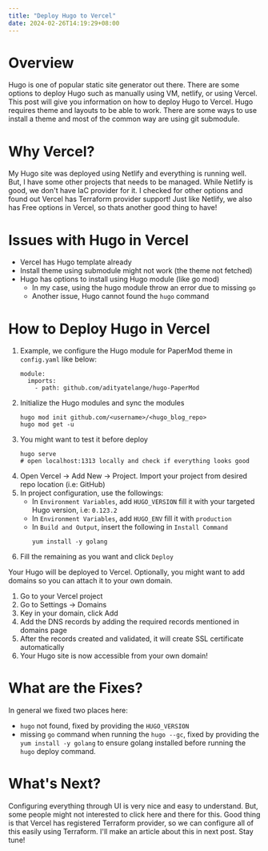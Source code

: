 ```yaml
---
title: "Deploy Hugo to Vercel"
date: 2024-02-26T14:19:29+08:00
---
```


# Overview
Hugo is one of popular static site generator out there. There are some options to deploy Hugo such as manually using VM, netlify, or using Vercel. This post will give you information on how to deploy Hugo to Vercel. Hugo requires theme and layouts to be able to work. There are some ways to use install a theme and most of the common way are using git submodule.

# Why Vercel?
My Hugo site was deployed using Netlify and everything is running well. But, I have some other projects that needs to be managed. While Netlify is good, we don't have IaC provider for it. I checked for other options and found out Vercel has Terraform provider support! Just like Netlify, we also has Free options in Vercel, so thats another good thing to have!

# Issues with Hugo in Vercel
- Vercel has Hugo template already
- Install theme using submodule might not work (the theme not fetched)
- Hugo has options to install using Hugo module (like go mod)
  - In my case, using the hugo module throw an error due to missing `go`
  - Another issue, Hugo cannot found the `hugo` command

# How to Deploy Hugo in Vercel
1. Example, we configure the Hugo module for PaperMod theme in `config.yaml` like below:
   ```
   module:
     imports:
       - path: github.com/adityatelange/hugo-PaperMod
   ```
2. Initialize the Hugo modules and sync the modules
   ```
   hugo mod init github.com/<username>/<hugo_blog_repo>
   hugo mod get -u
   ```
3. You might want to test it before deploy
   ```
   hugo serve
   # open localhost:1313 locally and check if everything looks good
   ```
4. Open Vercel -> Add New -> Project. Import your project from desired repo location (i.e: GitHub)
5. In project configuration, use the followings:
   - In `Environment Variables`, add `HUGO_VERSION` fill it with your targeted Hugo version, i.e: `0.123.2`
   - In `Environment Variables`, add `HUGO_ENV` fill it with `production`
   - In `Build and Output`, insert the following in `Install Command`
     ```
     yum install -y golang
     ```
6. Fill the remaining as you want and click `Deploy`

Your Hugo will be deployed to Vercel. Optionally, you might want to add domains so you can attach it to your own domain.
1. Go to your Vercel project
2. Go to Settings -> Domains
3. Key in your domain, click Add
4. Add the DNS records by adding the required records mentioned in domains page
5. After the records created and validated, it will create SSL certificate automatically
6. Your Hugo site is now accessible from your own domain!

# What are the Fixes?
In general we fixed two places here:
- `hugo` not found, fixed by providing the `HUGO_VERSION`
- missing `go` command when running the `hugo --gc`, fixed by providing the `yum install -y golang` to ensure golang installed before running the `hugo` deploy command.

# What's Next?
Configuring everything through UI is very nice and easy to understand. But, some people might not interested to click here and there for this. Good thing is that Vercel has registered Terraform provider, so we can configure all of this easily using Terraform. I'll make an article about this in next post. Stay tune!
